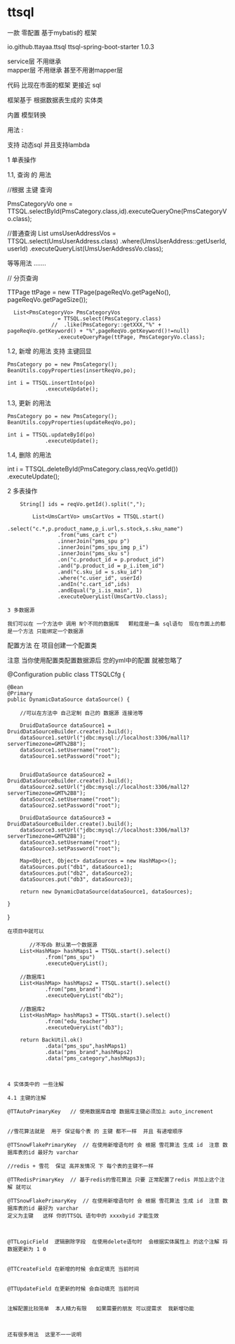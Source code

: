 # ttsql



一款 零配置 基于mybatis的 框架 

<dependency>
    <groupId>io.github.ttayaa.ttsql</groupId>
    <artifactId>ttsql-spring-boot-starter</artifactId>
    <version>1.0.3</version>
</dependency>


service层 不用继承  
mapper层 不用继承 甚至不用谢mapper层   


代码 比现在市面的框架  更接近 sql 


框架基于 根据数据表生成的 实体类 

内置 模型转换     

用法  :

 支持 动态sql
   并且支持lambda 

1 单表操作

1.1, 查询 的 用法 




  //根据 主键 查询 

  PmsCategoryVo one = TTSQL.selectById(PmsCategory.class,id).executeQueryOne(PmsCategoryVo.class);
  
  //普通查询 
  List<UmsUserAddressVo> umsUserAddressVos = TTSQL.select(UmsUserAddress.class)
        .where(UmsUserAddress::getUserId, userId)
        .executeQueryList(UmsUserAddressVo.class);

 
 等等用法 .......
  
  
 // 分页查询 
  
   TTPage ttPage = new TTPage(pageReqVo.getPageNo(), pageReqVo.getPageSize());
   
      List<PmsCategoryVo> PmsCategoryVos
                    = TTSQL.select(PmsCategory.class)
                  //  .like(PmsCategory::getXXX,"%" + pageReqVo.getKeyword() + "%",pageReqVo.getKeyword()!=null)
                    .executeQueryPage(ttPage, PmsCategoryVo.class);
  


1.2, 新增 的用法  支持 主键回显

    PmsCategory po = new PmsCategory();
    BeanUtils.copyProperties(insertReqVo,po);
       
    int i = TTSQL.insertInto(po)
                .executeUpdate();
                
1.3, 更新 的用法 

    PmsCategory po = new PmsCategory();
    BeanUtils.copyProperties(updateReqVo,po);
    
    int i = TTSQL.updateById(po)
                .executeUpdate();
                
                
1.4, 删除 的用法

 int i = TTSQL.deleteById(PmsCategory.class,reqVo.getId())
                .executeUpdate();



2 多表操作 

        String[] ids = reqVo.getId().split(",");

            List<UmsCartVo> umsCartVos = TTSQL.start()
                    .select("c.*,p.product_name,p_i.url,s.stock,s.sku_name")
                    .from("ums_cart c")
                    .innerJoin("pms_spu p")
                    .innerJoin("pms_spu_img p_i")
                    .innerJoin("pms_sku s")
                    .on("c.product_id = p.product_id")
                    .and("p.product_id = p_i.item_id")
                    .and("c.sku_id = s.sku_id")
                    .where("c.user_id", userId)
                    .andIn("c.cart_id",ids)
                    .andEqual("p_i.is_main", 1)
                    .executeQueryList(UmsCartVo.class);
    
    3 多数据源 
    
    我们可以在 一个方法中 调用 N个不同的数据库   颗粒度是一条 sql语句  现在市面上的都是一个方法 只能绑定一个数据源 
    
   配置方法 在 
   项目创建一个配置类 
   
   注意 当你使用配置类配置数据源后 您的yml中的配置 就被忽略了 
   
   
   
@Configuration
public class TTSQLCfg {

    @Bean
    @Primary
    public DynamicDataSource dataSource() {
  
        //可以在方法中 自己定制 自己的 数据源 连接池等

        DruidDataSource dataSource1 = DruidDataSourceBuilder.create().build();
        dataSource1.setUrl("jdbc:mysql://localhost:3306/mall1?serverTimezone=GMT%2B8");
        dataSource1.setUsername("root");
        dataSource1.setPassword("root");


        DruidDataSource dataSource2 = DruidDataSourceBuilder.create().build();
        dataSource2.setUrl("jdbc:mysql://localhost:3306/mall2?serverTimezone=GMT%2B8");
        dataSource2.setUsername("root");
        dataSource2.setPassword("root");

        DruidDataSource dataSource3 = DruidDataSourceBuilder.create().build();
        dataSource3.setUrl("jdbc:mysql://localhost:3306/mall3?serverTimezone=GMT%2B8");
        dataSource3.setUsername("root");
        dataSource3.setPassword("root");

        Map<Object, Object> dataSources = new HashMap<>();
        dataSources.put("db1", dataSource1);
        dataSources.put("db2", dataSource2);
        dataSources.put("db3", dataSource3);

        return new DynamicDataSource(dataSource1, dataSources);

    }



}

    
    
    在项目中就可以 
    
           //不写db 默认第一个数据源
        List<HashMap> hashMaps1 = TTSQL.start().select()
                .from("pms_spu")
                .executeQueryList();

        //数据库1
        List<HashMap> hashMaps2 = TTSQL.start().select()
                .from("pms_brand")
                .executeQueryList("db2");

        //数据库2
        List<HashMap> hashMaps3 = TTSQL.start().select()
                .from("edu_teacher")
                .executeQueryList("db3");

        return BackUtil.ok()
                .data("pms_spu",hashMaps1)
                .data("pms_brand",hashMaps2)
                .data("pms_category",hashMaps3);
    
    
    
    4 实体类中的 一些注解 
    
    4.1 主键的注解
    
    @TTAutoPrimaryKey   // 使用数据库自增 数据库主键必须加上 auto_increment
    
    
    //雪花算法就是  用于 保证每个表 的 主键 都不一样  并且 有递增顺序 
    
    @TTSnowFlakePrimaryKey  // 在使用新增语句时 会 根据 雪花算法 生成 id  注意 数据库表的id 最好为 varchar
    
    //redis + 雪花  保证 高并发情况 下 每个表的主键不一样
    
    @TTRedisPrimaryKey  // 基于redis的雪花算法 只要 正常配置了redis 并加上这个注解 就可以
    
    @TTSnowFlakePrimaryKey  // 在使用新增语句时 会 根据 雪花算法 生成 id  注意 数据库表的id 最好为 varchar 
    定义为主键   这样 你的TTSQL 语句中的 xxxxbyid 才能生效
    
    
    
    @TTLogicField  逻辑删除字段  在使用delete语句时  会根据实体属性上 的这个注解 将数据更新为 1 0
    
    
    @TTCreateField 在新增的时候 会自定填充 当前时间
    
    
    @TTUpdateField 在更新的时候 会自动填充 当前时间
    
    
    注解配置比较简单  本人精力有限   如果需要的朋友 可以提需求  我新增功能
    
    

    还有很多用法  这里不一一说明 
                

